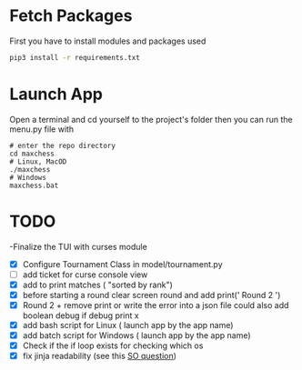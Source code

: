 # Fetch Packages

First you have to install modules and packages used

```cmd
pip3 install -r requirements.txt
```


# Launch App

Open a terminal and cd yourself to the project's folder
then you can run the menu.py file with 

```shell
# enter the repo directory
cd maxchess
# Linux, MacOD
./maxchess
# Windows
maxchess.bat
```

# TODO

-Finalize the TUI with curses module

- [x] Configure Tournament Class in model/tournament.py
- [ ] add ticket for curse console view
- [x] add to print matches ( "sorted by rank")
- [x] before starting a round clear screen round and add print(' Round 2 ')
- [x] Round 2 + remove print or write the error into a json file could also add boolean debug if debug print x
- [x] add bash script for Linux ( launch app by the app name)
- [x] add batch script for Windows ( launch app by the app name)
- [x] Check if the if loop exists for checking which os 
- [x] fix jinja readability (see this [SO question](https://stackoverflow.com/questions/36870953/jinja2-how-to-remove-trailing-newline))
